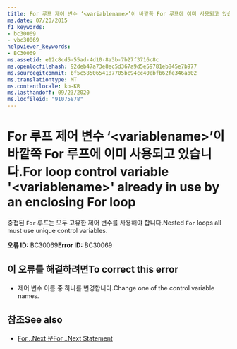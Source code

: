 ```yaml
---
title: For 루프 제어 변수 ‘<variablename>’이 바깥쪽 For 루프에 이미 사용되고 있습니다.
ms.date: 07/20/2015
f1_keywords:
- bc30069
- vbc30069
helpviewer_keywords:
- BC30069
ms.assetid: e12c8cd5-55ad-4d10-8a3b-7b27f3716c8c
ms.openlocfilehash: 92deb47a73e8ec5d367a9d5e59781eb845e7b977
ms.sourcegitcommit: bf5c5850654187705bc94cc40ebfb62fe346ab02
ms.translationtype: MT
ms.contentlocale: ko-KR
ms.lasthandoff: 09/23/2020
ms.locfileid: "91075878"
---
```

# <a name="for-loop-control-variable-variablename-already-in-use-by-an-enclosing-for-loop"></a><span data-ttu-id="3a12e-102">For 루프 제어 변수 ‘\<variablename>’이 바깥쪽 For 루프에 이미 사용되고 있습니다.</span><span class="sxs-lookup"><span data-stu-id="3a12e-102">For loop control variable '\<variablename>' already in use by an enclosing For loop</span></span>

<span data-ttu-id="3a12e-103">중첩된 `For` 루프는 모두 고유한 제어 변수를 사용해야 합니다.</span><span class="sxs-lookup"><span data-stu-id="3a12e-103">Nested `For` loops all must use unique control variables.</span></span>  
  
 <span data-ttu-id="3a12e-104">**오류 ID:** BC30069</span><span class="sxs-lookup"><span data-stu-id="3a12e-104">**Error ID:** BC30069</span></span>  
  
## <a name="to-correct-this-error"></a><span data-ttu-id="3a12e-105">이 오류를 해결하려면</span><span class="sxs-lookup"><span data-stu-id="3a12e-105">To correct this error</span></span>  
  
- <span data-ttu-id="3a12e-106">제어 변수 이름 중 하나를 변경합니다.</span><span class="sxs-lookup"><span data-stu-id="3a12e-106">Change one of the control variable names.</span></span>  
  
## <a name="see-also"></a><span data-ttu-id="3a12e-107">참조</span><span class="sxs-lookup"><span data-stu-id="3a12e-107">See also</span></span>

- [<span data-ttu-id="3a12e-108">For...Next 문</span><span class="sxs-lookup"><span data-stu-id="3a12e-108">For...Next Statement</span></span>](../language-reference/statements/for-next-statement.md)
